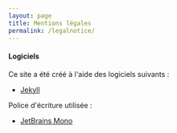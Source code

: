 ```yaml
---
layout: page
title: Mentions légales
permalink: /legalnotice/
---
```


#### Logiciels

Ce site a été créé à l'aide des logiciels suivants :

- [Jekyll](https://github.com/jekyll/jekyll)


Police d'écriture utilisée : 

- [JetBrains Mono](https://www.jetbrains.com/lp/mono/)